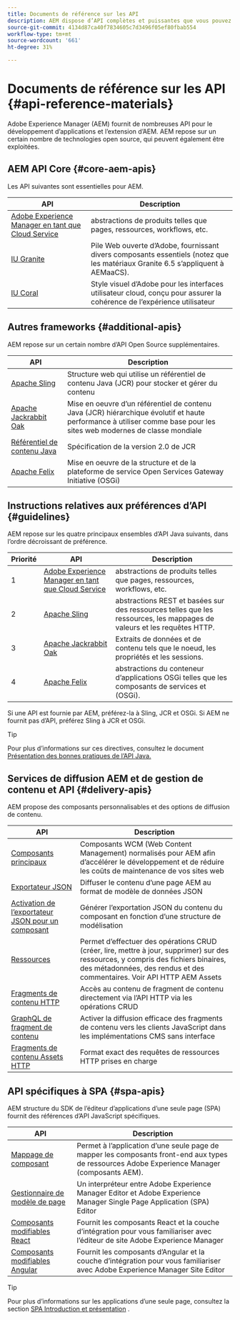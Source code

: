 ```yaml
---
title: Documents de référence sur les API
description: AEM dispose d’API complètes et puissantes que vous pouvez exploiter pour votre projet d’expérience numérique.
source-git-commit: 4134d87ca40f7834605c7d3496f05ef80fbab554
workflow-type: tm+mt
source-wordcount: '661'
ht-degree: 31%

---
```


# Documents de référence sur les API {#api-reference-materials}

Adobe Experience Manager (AEM) fournit de nombreuses API pour le développement d’applications et l’extension d’AEM. AEM repose sur un certain nombre de technologies open source, qui peuvent également être exploitées.

## AEM API Core {#core-aem-apis}

Les API suivantes sont essentielles pour AEM.

| API | Description |
|---|---|
| [Adobe Experience Manager en tant que Cloud Service](https://docs.adobe.com/content/help/en/experience-manager-cloud-service-javadoc/index.html) | abstractions de produits telles que pages, ressources, workflows, etc. |
| [IU Granite](https://helpx.adobe.com/fr/experience-manager/6-5/sites/developing/using/reference-materials/granite-ui/api/jcr_root/libs/granite/ui/index.html#) | Pile Web ouverte d’Adobe, fournissant divers composants essentiels (notez que les matériaux Granite 6.5 s’appliquent à AEMaaCS). |
| [IU Coral](https://opensource.adobe.com/coral-spectrum/documentation/) | Style visuel d’Adobe pour les interfaces utilisateur cloud, conçu pour assurer la cohérence de l’expérience utilisateur |

<!---
|Editor core JavaScript API reference|Provides all the base objects and concepts to support authoring of content resources|
--->

## Autres frameworks {#additional-apis}

AEM repose sur un certain nombre d’API Open Source supplémentaires.

| API | Description |
|---|---|
| [Apache Sling](https://sling.apache.org/apidocs/sling11/) | Structure web qui utilise un référentiel de contenu Java (JCR) pour stocker et gérer du contenu |
| [Apache Jackrabbit Oak](http://jackrabbit.apache.org/oak/docs/oak_api/overview.html) | Mise en oeuvre d’un référentiel de contenu Java (JCR) hiérarchique évolutif et haute performance à utiliser comme base pour les sites web modernes de classe mondiale |
| [Référentiel de contenu Java](https://docs.adobe.com/content/docs/en/spec/javax.jcr/javadocs/jcr-2.0/index.html) | Spécification de la version 2.0 de JCR |
| [Apache Felix](https://felix.apache.org) | Mise en oeuvre de la structure et de la plateforme de service Open Services Gateway Initiative (OSGi) |

## Instructions relatives aux préférences d’API {#guidelines}

AEM repose sur les quatre principaux ensembles d’API Java suivants, dans l’ordre décroissant de préférence.

| Priorité | API | Description |
|---|---|---|
| 1 | [Adobe Experience Manager en tant que Cloud Service](https://docs.adobe.com/content/help/en/experience-manager-cloud-service-javadoc/index.html) | abstractions de produits telles que pages, ressources, workflows, etc. |
| 2 | [Apache Sling](https://sling.apache.org/apidocs/sling11/) | abstractions REST et basées sur des ressources telles que les ressources, les mappages de valeurs et les requêtes HTTP. |
| 3 | [Apache Jackrabbit Oak](http://jackrabbit.apache.org/oak/docs/oak_api/overview.html) | Extraits de données et de contenu tels que le noeud, les propriétés et les sessions. |
| 4 | [Apache Felix](https://felix.apache.org/) | abstractions du conteneur d’applications OSGi telles que les composants de services et (OSGi). |

Si une API est fournie par AEM, préférez-la à Sling, JCR et OSGi. Si AEM ne fournit pas d’API, préférez Sling à JCR et OSGi.

>[!TIP]
>
>Pour plus d’informations sur ces directives, consultez le document [Présentation des bonnes pratiques de l’API Java.](https://experienceleague.adobe.com/docs/experience-manager-learn/foundation/development/understand-java-api-best-practices.html?lang=fr)

## Services de diffusion AEM et de gestion de contenu et API {#delivery-apis}

AEM propose des composants personnalisables et des options de diffusion de contenu.

| API | Description |
|---|---|
| [Composants principaux](https://experienceleague.adobe.com/docs/experience-manager-core-components/using/introduction.html?lang=fr) | Composants WCM (Web Content Management) normalisés pour AEM afin d’accélérer le développement et de réduire les coûts de maintenance de vos sites web |
| [Exportateur JSON](/help/implementing/developing/components/json-exporter.md)  | Diffuser le contenu d’une page AEM au format de modèle de données JSON |
| [Activation de l’exportateur JSON pour un composant](/help/implementing/developing/components/enabling-json-exporter.md) | Générer l’exportation JSON du contenu du composant en fonction d’une structure de modélisation |
| [Ressources](/help/assets/mac-api-assets.md) | Permet d’effectuer des opérations CRUD (créer, lire, mettre à jour, supprimer) sur des ressources, y compris des fichiers binaires, des métadonnées, des rendus et des commentaires. Voir API HTTP AEM Assets |
| [Fragments de contenu HTTP](/help/assets/content-fragments/assets-api-content-fragments.md) | Accès au contenu de fragment de contenu directement via l’API HTTP via les opérations CRUD |
| [GraphQL de fragment de contenu](/help/assets/content-fragments/graphql-api-content-fragments.md) | Activer la diffusion efficace des fragments de contenu vers les clients JavaScript dans les implémentations CMS sans interface |
| [Fragments de contenu Assets HTTP](https://experienceleague.adobe.com/docs/experience-manager-cloud-service/assets/admin/mac-api-assets.html?lang=fr) | Format exact des requêtes de ressources HTTP prises en charge |

## API spécifiques à SPA {#spa-apis}

AEM structure du SDK de l’éditeur d’applications d’une seule page (SPA) fournit des références d’API JavaScript spécifiques.

| API | Description |
|---|---|
| [Mappage de composant](https://www.npmjs.com/package/@adobe/aem-spa-component-mapping) | Permet à l’application d’une seule page de mapper les composants front-end aux types de ressources Adobe Experience Manager (composants AEM). |
| [Gestionnaire de modèle de page](https://www.npmjs.com/package/@adobe/aem-spa-page-model-manager) | Un interpréteur entre Adobe Experience Manager Editor et Adobe Experience Manager Single Page Application (SPA) Editor |
| [Composants modifiables React](https://www.npmjs.com/package/@adobe/aem-react-editable-components) | Fournit les composants React et la couche d’intégration pour vous familiariser avec l’éditeur de site Adobe Experience Manager |
| [Composants modifiables Angular](https://www.npmjs.com/package/@adobe/aem-angular-editable-components) | Fournit les composants d’Angular et la couche d’intégration pour vous familiariser avec Adobe Experience Manager Site Editor |

>[!TIP]
>
>Pour plus d’informations sur les applications d’une seule page, consultez la section [SPA Introduction et présentation](/help/implementing/developing/hybrid/introduction.md) .

